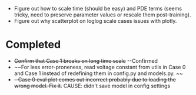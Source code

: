 - Figure out how to scale time (should be easy) and PDE terms (seems tricky, need to preserve parameter values or rescale them post-training).
- Figure out why scatterplot on loglog scale cases issues with plotly.



# Completed
- ~~Confirm that Case 1 breaks on long time scale~~ --Confirmed
- ~~For less error-proneness, read voltage constant from utils in Case 0 and Case 1 instead of redefining them in config.py and models.py. ~~
- ~~- Case 0 eval plot comes out incorrect probably due to loading the wrong model. Fix it.~~ CAUSE: didn't save model in config settings
